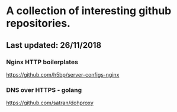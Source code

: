 # A collection of interesting github repositories.
## Last updated: 26/11/2018

### Nginx HTTP boilerplates
https://github.com/h5bp/server-configs-nginx

### DNS over HTTPS - golang
https://github.com/satran/dohproxy

